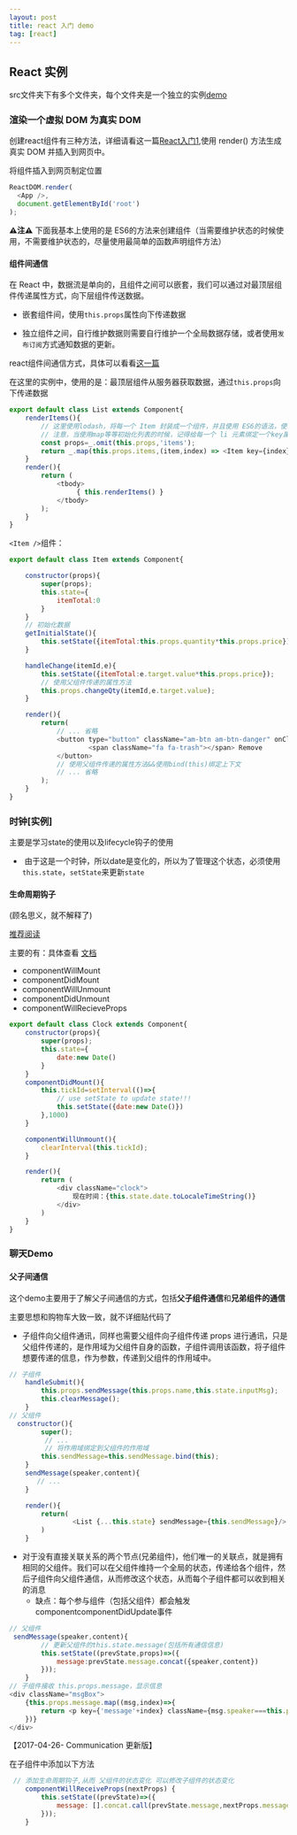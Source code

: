 ```yaml
---
layout: post
title: react 入门 demo 
tag: [react]
---
```

## React 实例

src文件夹下有多个文件夹，每个文件夹是一个独立的实例[demo]()

### 渲染一个虚拟 DOM 为真实 DOM
    
创建react组件有三种方法，详细请看这一篇[React入门1](http://localhost:4000/kasmine.blog/2017/04/10/react入门介绍1.html),使用 render() 方法生成真实 DOM 并插入到网页中。

将组件插入到网页制定位置

```javascript
ReactDOM.render(
  <App />,
  document.getElementById('root')
);
```
**⚠️注⚠️**  下面我基本上使用的是 ES6的方法来创建组件（当需要维护状态的时候使用，不需要维护状态的，尽量使用最简单的函数声明组件方法）


#### 组件间通信
在 React 中，数据流是单向的，且组件之间可以嵌套，我们可以通过对最顶层组件传递属性方式，向下层组件传送数据。
    
- 嵌套组件间，使用`this.props`属性向下传递数据
        
- 独立组件之间，自行维护数据则需要自行维护一个全局数据存储，或者使用`发布订阅`方式通知数据的更新。

react组件间通信方式，具体可以看看[这一篇](http://taobaofed.org/blog/2016/11/17/react-components-communication/)

在这里的实例中，使用的是：最顶层组件从服务器获取数据，通过`this.props`向下传递数据

```javascript
export default class List extends Component{
    renderItems(){
        // 这里使用lodash，将每一个 Item 封装成一个组件，并且使用 ES6的语法，使表达更加简洁
        // 注意，当使用map等等初始化列表的时候，记得给每一个 li 元素绑定一个key属性（具体原因：。。。）
        const props=_.omit(this.props,'items');
        return _.map(this.props.items,(item,index) => <Item key={index} {...item} {...props} />);
    }
    render(){
        return (
            <tbody>
                 { this.renderItems() } 
            </tbody>
        );
    }
}
```

`<Item />`组件：

```javascript
export default class Item extends Component{

    constructor(props){
        super(props);
        this.state={
            itemTotal:0
        }
    }
    // 初始化数据
    getInitialState(){
        this.setState({itemTotal:this.props.quantity*this.props.price});
    }

    handleChange(itemId,e){
        this.setState({itemTotal:e.target.value*this.props.price});
        // 使用父组件传递的属性方法
        this.props.changeQty(itemId,e.target.value);
    }

    render(){
        return(
            // ... 省略
            <button type="button" className="am-btn am-btn-danger" onClick={this.props.removeItem.bind(this, this.props.id)}>
                    <span className="fa fa-trash"></span> Remove
            </button>	
            // 使用父组件传递的属性方法&&使用bind(this)绑定上下文
            // ... 省略
        );
    }
}
```


### 时钟[实例]

主要是学习state的使用以及lifecycle钩子的使用

*  由于这是一个时钟，所以date是变化的，所以为了管理这个状态，必须使用`this.state`，`setState`来更新`state`
#### 生命周期钩子
(顾名思义，就不解释了) 

[推荐阅读](https://segmentfault.com/a/1190000006807631)

主要的有：具体查看 [文档](https://facebook.github.io/react/docs/react-component.html)
* componentWillMount 
* componentDidMount
* componentWillUnmount
* componentDidUnmount
* componentWillRecieveProps
    
```javascript
export default class Clock extends Component{
    constructor(props){
        super(props);
        this.state={
            date:new Date()
        }
    }
    componentDidMount(){
        this.tickId=setInterval(()=>{
            // use setState to update state!!!
            this.setState({date:new Date()})
        },1000)
    }

    componentWillUnmount(){
        clearInterval(this.tickId);
    }

    render(){
        return (
            <div className="clock">
                现在时间：{this.state.date.toLocaleTimeString()}
            </div>
        )
    }
}
```

### 聊天Demo

#### 父子间通信

这个demo主要用于了解父子间通信的方式，包括**父子组件通信**和**兄弟组件的通信**

主要思想和购物车大致一致，就不详细贴代码了

- 子组件向父组件通讯，同样也需要父组件向子组件传递 props 进行通讯，只是父组件传递的，是作用域为父组件自身的函数，子组件调用该函数，将子组件想要传递的信息，作为参数，传递到父组件的作用域中。

```javascript
// 子组件
    handleSubmit(){
        this.props.sendMessage(this.props.name,this.state.inputMsg);
        this.clearMessage();
    }
// 父组件
  constructor(){
        super();
         // ...
         // 将作用域绑定到父组件的作用域
        this.sendMessage=this.sendMessage.bind(this);
    }
    sendMessage(speaker,content){
       // ...
    }

    render(){
        return(
                <List {...this.state} sendMessage={this.sendMessage}/>
        )
    }

```

- 对于没有直接关联关系的两个节点(兄弟组件)，他们唯一的关联点，就是拥有相同的父组件。我们可以在父组件维持一个全局的状态，传递给各个组件，然后子组件向父组件通信，从而修改这个状态，从而每个子组件都可以收到相关的消息
    - 缺点：每个参与组件（包括父组件）都会触发componentcomponentDidUpdate事件
```javascript
// 父组件
 sendMessage(speaker,content){
        // 更新父组件的this.state.message(包括所有通信信息)
        this.setState((prevState,props)=>({
            message:prevState.message.concat({speaker,content})
        }));
    }
// 子组件接收 this.props.message，显示信息
<div className="msgBox">
    {this.props.message.map((msg,index)=>{
        return <p key={'message'+index} className={msg.speaker===this.props.name?'message-self':'message-other'}><span className="message-speaker">{msg.speaker}</span>{msg.content}</p>
    })}
</div>
```

【2017-04-26- Communication 更新版】

在子组件中添加以下方法
```javascript
 // 添加生命周期钩子,从而 父组件的状态变化 可以修改子组件的状态变化
    componentWillReceiveProps(nextProps) {
        this.setState((prevState)=>({
            message: [].concat.call(prevState.message,nextProps.message)
        }));
    }
```